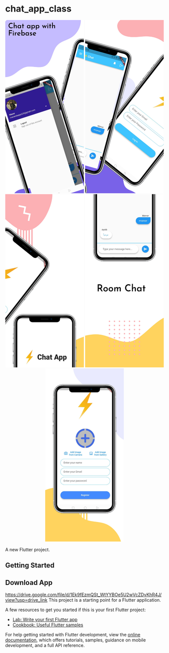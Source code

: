# chat_app_class

<div>
    <p align="center">
    <img width="250" height="550" src="https://raw.githubusercontent.com/ManarDaqqa/ChatApp/main/assets/images/image1.jpeg">
    <img width="250" height="550" src="https://raw.githubusercontent.com/ManarDaqqa/ChatApp/main/assets/images/image2.jpeg">
    <img width="250" height="550" src="https://raw.githubusercontent.com/ManarDaqqa/ChatApp/main/assets/images/image3.jpeg">
    <img width="250" height="550" src="https://raw.githubusercontent.com/ManarDaqqa/ChatApp/main/assets/images/image4.jpeg">
    <img width="250" height="550" src="https://raw.githubusercontent.com/ManarDaqqa/ChatApp/main/assets/images/image5.jpeg">
    </p>
</div>

A new Flutter project.

## Getting Started

## Download App
https://drive.google.com/file/d/1Ek9fEzmQSt_WtYYBOe5U2wVcZDvKhR4J/view?usp=drive_link
This project is a starting point for a Flutter application.

A few resources to get you started if this is your first Flutter project:

- [Lab: Write your first Flutter app](https://docs.flutter.dev/get-started/codelab)
- [Cookbook: Useful Flutter samples](https://docs.flutter.dev/cookbook)

For help getting started with Flutter development, view the
[online documentation](https://docs.flutter.dev/), which offers tutorials,
samples, guidance on mobile development, and a full API reference.
